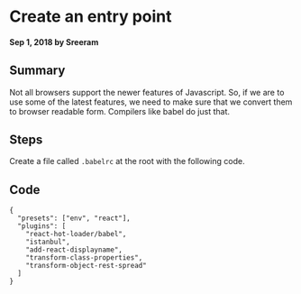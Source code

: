 # Create an entry point

#### Sep 1, 2018 by Sreeram

## Summary

Not all browsers support the newer features of Javascript. So, if we are to use some of the latest features, we need to make sure that we convert them to browser readable form. Compilers like babel do just that.

## Steps

Create a file called `.babelrc` at the root with the following code.

## Code

    {
      "presets": ["env", "react"],
      "plugins": [
        "react-hot-loader/babel",
        "istanbul",
        "add-react-displayname",
        "transform-class-properties",
        "transform-object-rest-spread"
      ]
    }
